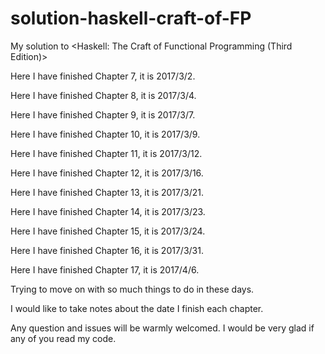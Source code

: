 # solution-haskell-craft-of-FP
My solution to &lt;Haskell: The Craft of Functional Programming (Third Edition)>

Here I have finished Chapter 7, it is 2017/3/2.

Here I have finished Chapter 8, it is 2017/3/4.

Here I have finished Chapter 9, it is 2017/3/7.

Here I have finished Chapter 10, it is 2017/3/9.

Here I have finished Chapter 11, it is 2017/3/12.

Here I have finished Chapter 12, it is 2017/3/16.

Here I have finished Chapter 13, it is 2017/3/21.

Here I have finished Chapter 14, it is 2017/3/23.

Here I have finished Chapter 15, it is 2017/3/24.

Here I have finished Chapter 16, it is 2017/3/31.

Here I have finished Chapter 17, it is 2017/4/6.

Trying to move on with so much things to do in these days.

I would like to take notes about the date I finish each chapter.

Any question and issues will be warmly welcomed. I would be very glad if any of you read my code.

